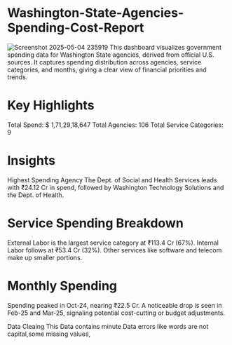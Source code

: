 # Washington-State-Agencies-Spending-Cost-Report
![Screenshot 2025-05-04 235919](https://github.com/user-attachments/assets/24269d77-4c7e-4915-a6f8-a7e4c90383d2)
This dashboard visualizes government spending data for Washington State agencies, derived from official U.S. sources. 
It captures spending distribution across agencies, service categories, and months, giving a clear view of financial priorities and trends.

#  Key Highlights
Total Spend: $ 1,71,29,18,647
Total Agencies: 106
Total Service Categories: 9

# Insights
Highest Spending Agency
The Dept. of Social and Health Services leads with ₹24.12 Cr in spend, followed by Washington Technology Solutions and the Dept. of Health.

# Service Spending Breakdown

External Labor is the largest service category at ₹113.4 Cr (67%).
Internal Labor follows at ₹53.4 Cr (32%).
Other services like software and telecom make up smaller portions.

# Monthly Spending 

Spending peaked in Oct-24, nearing ₹22.5 Cr.
A noticeable drop is seen in Feb-25 and Mar-25, signaling potential cost-cutting or budget adjustments.

Data Cleaing
This Data contains minute Data errors like words are not capital,some missing values,

